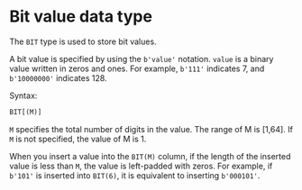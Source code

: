 # Bit value data type

The `BIT` type is used to store bit values.

A bit value is specified by using the `b'value'` notation. `value` is a binary value written in zeros and ones. For example, `b'111'` indicates 7, and `b'10000000'` indicates 128.

Syntax:

```sql
BIT[(M)]
```

`M` specifies the total number of digits in the value. The range of M is \[1,64\]. If `M` is not specified, the value of M is 1.

When you insert a value into the `BIT(M)` column, if the length of the inserted value is less than `M`, the value is left-padded with zeros. For example, if `b'101'` is inserted into `BIT(6)`, it is equivalent to inserting `b'000101'`.
